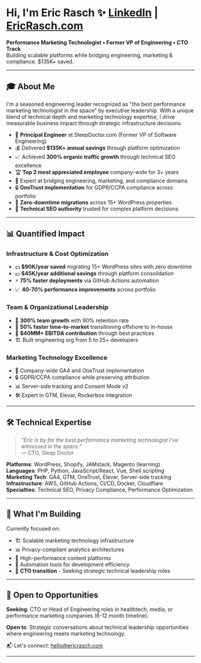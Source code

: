 # Hi, I'm Eric Rasch ✨ [LinkedIn](https://www.linkedin.com/in/ericrasch) | [EricRasch.com](https://ericrasch.com/)

**Performance Marketing Technologist • Former VP of Engineering • CTO Track**  
Building scalable platforms while bridging engineering, marketing & compliance. $135K+ saved.

---

## 🎓 About Me

I'm a seasoned engineering leader recognized as "the best performance marketing technologist in the space" by executive leadership. With a unique blend of technical depth and marketing technology expertise, I drive measurable business impact through strategic infrastructure decisions.

- 🚀 **Principal Engineer** at SleepDoctor.com (Former VP of Software Engineering)
- 💰 Delivered **$135K+ annual savings** through platform optimization
- 📈 Achieved **300% organic traffic growth** through technical SEO excellence
- 🏆 **Top 2 most appreciated employee** company-wide for 3+ years
- 🌉 Expert at bridging engineering, marketing, and compliance domains
- 🔒 **OneTrust implementation** for GDPR/CCPA compliance across portfolio
- 🚀 **Zero-downtime migrations** across 15+ WordPress properties
- 🎯 **Technical SEO authority** trusted for complex platform decisions

---

## 📊 Quantified Impact

### Infrastructure & Cost Optimization
- 💵 **$90K/year saved** migrating 15+ WordPress sites with zero downtime
- 💵 **$45K/year additional savings** through platform consolidation
- ⚡ **75% faster deployments** via GitHub Actions automation
- 📈 **40-70% performance improvements** across portfolio

### Team & Organizational Leadership  
- 👥 **300% team growth** with 90% retention rate
- 🚀 **50% faster time-to-market** transitioning offshore to in-house
- 💼 **$40MM+ EBITDA contribution** through best practices
- 🏗️ Built engineering org from 5 to 25+ developers

### Marketing Technology Excellence
- 🎯 Company-wide GA4 and OneTrust implementation
- 🔒 GDPR/CCPA compliance while preserving attribution
- 📊 Server-side tracking and Consent Mode v2
- 🛠️ Expert in GTM, Elevar, Rockerbox integration

---

## 🛠 Technical Expertise

> *"Eric is by far the best performance marketing technologist I've witnessed in the space."*  
> — CTO, Sleep Doctor

**Platforms**: WordPress, Shopify, JAMstack, Magento (learning)  
**Languages**: PHP, Python, JavaScript/React, Vue, Shell scripting  
**Marketing Tech**: GA4, GTM, OneTrust, Elevar, Server-side tracking  
**Infrastructure**: AWS, GitHub Actions, CI/CD, Docker, Cloudflare  
**Specialties**: Technical SEO, Privacy Compliance, Performance Optimization

---

## 🎯 What I'm Building

Currently focused on:
- 🏗️ Scalable marketing technology infrastructure
- 📊 Privacy-compliant analytics architectures  
- 🚀 High-performance content platforms
- 🤖 Automation tools for development efficiency
- 👔 **CTO transition** - Seeking strategic technical leadership roles

---

## 💼 Open to Opportunities

**Seeking**: CTO or Head of Engineering roles in healthtech, media, or performance marketing companies (6-12 month timeline).

**Open to**: Strategic conversations about technical leadership opportunities where engineering meets marketing technology.

📬 Let's connect: [hello@ericrasch.com](mailto:hello@ericrasch.com)

---
